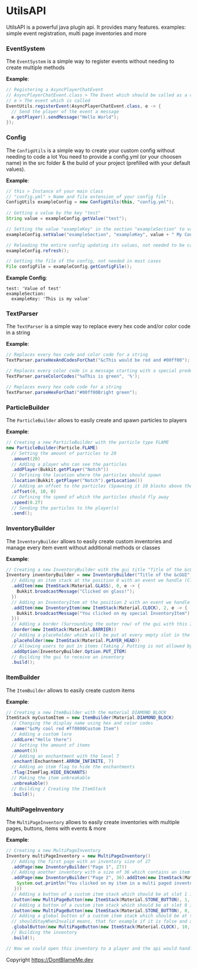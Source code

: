 # UtilsAPI
UtilsAPI is a powerful java plugin api. It provides many features. examples: simple event registration, multi page inventories and more

### EventSystem

The `EventSystem` is a simple way to register events without needing to create multiple methods

**Example**:

```java
// Registering a AsyncPlayerChatEvent
// AsyncPlayerChatEvent.class > The Event which should be called as a class
// e > The event which is called
EventUtils.registerEvent(AsyncPlayerChatEvent.class, e -> {
  // Send the player of the event a message
  e.getPlayer().sendMessage("Hello World");
});
```


### Config

The `ConfigUtils` is a simple way to create your custom config without needing to code a lot
You need to provide a config.yml (or your choosen name) in the src folder & the build of your project (prefilled with your default values).

**Example**:

```java
// this > Instance of your main class
// "config.yml" > Name and file extension of your config file
ConfigUtils exampleConfig = new ConfigUtils(this, "config.yml");
        
// Getting a value by the key "test"
String value = exampleConfig.getValue("test");

// Setting the value "exampleKey" in the section "exampleSection" to value + " My Config is working"
exampleConfig.setValue("exampleSection", "exampleKey", value + " My Config is working");

// Reloading the entire config updating its values, not needed to be called in most cases
exampleConfig.refresh();

// Getting the file of the config, not needed in most cases
File configFile = exampleConfig.getConfigFile();
```

**Example Config**:
```
test: 'Value of test'
exampleSection:
  exampleKey: 'This is my value'
```

### TextParser

The `TextParser` is a simple way to replace every hex code and/or color code in a string

**Example**:

```java
// Replaces every hex code and color code for a string  
TextParser.parseHexAndCodesForChat("&cThis would be red and #00ff00");

// Replaces every color code in a message starting with a special predefined character
TextParser.parseColorCodes("%aThis is green", '%');

// Replaces every hex code code for a string  
TextParser.parseHexForChat("#00ff00Bright green");
```

### ParticleBuilder

The `ParticleBuilder` allows to easily create and spawn particles to players

**Example**:

```java
// Creating a new ParticleBuilder with the particle type FLAME
new ParticleBuilder(Particle.FLAME)
  // Setting the amount of particles to 20
  .amount(20)
  // Adding a player who can see the particles
  .addPlayer(Bukkit.getPlayer("Notch"))
  // Defining the location where the particles should spawn
  .location(Bukkit.getPlayer("Notch").getLocation())
  // Adding an offset to the particles (Spawning it 10 blocks above the players location)
  .offset(0, 10, 0)
  // Defining the speed of which the particles should fly away
  .speed(0.2f)
  // Sending the particles to the player(s)
  .send();
```

### InventoryBuilder

The `InventoryBuilder` allows to easily create custom inventories and manage every item event without additional methods or classes

**Example**:

```java
// Creating a new InventoryBuilder with the gui title "Title of the &cGUI" and a size of 27
Inventory inventoryBuilder = new InventoryBuilder("Title of the &cGUI", 27)
  // Adding an item stack at the position 0 with an event we handle (Click / Drag etc.)
  .addItem(new ItemStack(Material.GLASS), 0, e -> {
    Bukkit.broadcastMessage("Clicked on glass!");
  })
  // Adding an InventoryItem at the position 2 with an event we handle (Click / Drag etc.)
  .addItem(new InventoryItem(new ItemStack(Material.CLOCK), 2, e -> {
    Bukkit.broadcastMessage("You clicked on my special InventoryItem");
  }))
  // Adding a border (Surrounding the outer row) of the gui with this ItemStack
  .border(new ItemStack(Material.BARRIER))
  // Adding a placeholder which will be put at every empty slot in the inventory
  .placeholder(new ItemStack(Material.PLAYER_HEAD))
  // Allowing users to put in items (Taking / Putting is not allowed by default)
  .addOption(InventoryBuilder.Option.PUT_ITEM)
  // Building the gui to receive an inventory
  .build();
```

### ItemBuilder

The `ItemBuilder` allows to easily create custom items

**Example**:

```java
// Creating a new ItemBuilder with the material DIAMOND_BLOCK
ItemStack myCustomItem = new ItemBuilder(Material.DIAMOND_BLOCK)
  // Changing the display name using hex and color codes
  .name("&cMy cool red #ff0000Custom Item")
  // Adding a custom lore
  .addLore("Hello there")
  // Setting the amount of items
  .amount(3)
  // Adding an enchantment with the level 7
  .enchant(Enchantment.ARROW_INFINITE, 7)
  // Adding an item flag to hide the enchantments
  .flag(ItemFlag.HIDE_ENCHANTS)
  // Making the item unbreakable
  .unbreakable()
  // Building / Creating the ItemStack
  .build();
```

### MultiPageInventory

The `MultiPageInventory` allows to easily create inventories with multiple pages, buttons, items with events & more

**Example**:

```java
// Creating a new MultiPageInventory
Inventory multiPageInventory = new MultiPageInventory()
  // Adding the first page with an inventory size of 27
  .addPage(new InventoryBuilder("Page 1", 27))
  // Adding another inventory with a size of 36 which contains an item with a special event
  .addPage(new InventoryBuilder("Page 2", 36).addItem(new ItemStack(Material.DIAMOND_BLOCK), 0, e -> {
    System.out.println("You clicked on my item in a multi paged inventory");
   }))
  // Adding a button of a custom item stack which should be at slot 1 in inventory 1. It redirects to page 2
  .button(new MultiPageButton(new ItemStack(Material.STONE_BUTTON), 1, 1, 2))
  // Adding a button of a custom item stack which should be at slot 0 in inventory 1. It redirects to the next page
  .button(new MultiPageButton(new ItemStack(Material.STONE_BUTTON), 0, 1, MultiPageButton.ButtonType.NEXT))
  // Adding a global button of a custom item stack which should be at slot 10 in every inventory. It redirects to the last page and disappears if it is invalid
  // shouldStayWhenInvalid means, that for example if it is false and a button to the next page would be on the last page of the MultiInventory, it would disappear because it makes no sense for it to be there (Because there is no next page)
  .globalButton(new MultiPageButton(new ItemStack(Material.CLOCK), 10, MultiPageButton.ButtonType.LAST, false))
  // Building the inventory
  .build();

// Now we could open this inventory to a player and the api would handle everything else
```

Copyright https://DontBlameMe.dev
